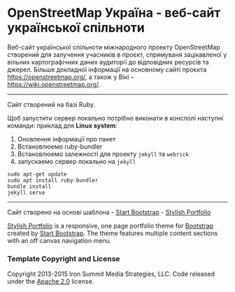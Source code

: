 # OpenStreetMap Україна - веб-сайт української спільноти

Веб-сайт укрaїнської спільноти міжнародного проекту OpenStreetMap створений для залучення учасників в проєкт,
спрямуваня зацікавленої у вільних картографічних даних аудиторії до відповідних ресурсів та джерел. Більше докладної інформації на основному сайті проєкта <https://openstreetmap.org/>, а також у Вікі – <https://wiki.openstreetmap.org/>.

----
Cайт створений на базі Ruby.

Щоб запустити сервер локально потрібно виконати в конслолі наступні команди:
приклад для **Linux system**:

1) Оновлення інформації про пакет
2) Встановлюемо ruby-bundler
3) Встановлюемо залежності для проекту `jekyll` та `webrick`
4) запускаемо сервер локально на `jekyll`
```console 
sudo apt-get update
sudo apt install ruby-bundler
bundle install
jekyll serve
```
----

Сайт створено на основі шаблона - [Start Bootstrap](http://startbootstrap.com/) - [Stylish Portfolio](http://startbootstrap.com/template-overviews/stylish-portfolio/)

[Stylish Portfolio](http://startbootstrap.com/template-overviews/stylish-portfolio/) is a responsive, one page portfolio theme for [Bootstrap](http://getbootstrap.com/) created by [Start Bootstrap](http://startbootstrap.com/). The theme features multiple content sections with an off canvas navigation menu.

### Template Copyright and License

Copyright 2013-2015 Iron Summit Media Strategies, LLC. Code released under the [Apache 2.0](https://github.com/IronSummitMedia/startbootstrap-stylish-portfolio/blob/gh-pages/LICENSE) license.

